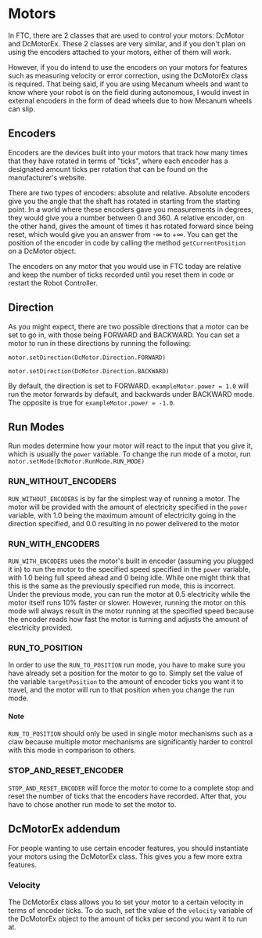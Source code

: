 
# Motors

In FTC, there are 2 classes that are used to control your motors: DcMotor and DcMotorEx. These 2 classes are very similar, and if you don't plan on using the encoders attached to your motors, either of them will work.

However, if you do intend to use the encoders on your motors for features such as measuring velocity or error correction, using the DcMotorEx class is required. That being said, if you are using Mecanum wheels and want to know where your robot is on the field during autonomous, I would invest in external encoders in the form of dead wheels due to how Mecanum wheels can slip.

## Encoders

Encoders are the devices built into your motors that track how many times that they have rotated in terms of "ticks", where each encoder has a designated amount ticks per rotation that can be found on the manufacturer's website.

 There are two types of encoders: absolute and relative. Absolute encoders give you the angle that the shaft has rotated in starting from the starting point. In a world where these encoders gave you measurements in degrees, they would give you a number between 0 and 360. A relative encoder, on the other hand, gives the amount of times it has rotated forward since being reset, which would give you an answer from -∞ to +∞. You can get the position of the encoder in code by calling the method `getCurrentPosition` on a DcMotor object.

 The encoders on any motor that you would use in FTC today are relative and keep the number of ticks recorded until you reset them in code or restart the Robot Controller.

## Direction

As you might expect, there are two possible directions that a motor can be set to go in, with those being FORWARD and BACKWARD. You can set a motor to run in these directions by running the following:

`motor.setDirection(DcMotor.Direction.FORWARD)`

`motor.setDirection(DcMotor.Direction.BACKWARD)`

By default, the direction is set to FORWARD. `exampleMotor.power = 1.0` will run the motor forwards by default, and backwards under BACKWARD mode. The opposite is true for `exampleMotor.power = -1.0`.  

## Run Modes

Run modes determine how your motor will react to the input that you give it, which is usually the `power` variable. To change the run mode of a motor, run `motor.setMode(DcMotor.RunMode.RUN_MODE)`

### RUN_WITHOUT_ENCODERS

`RUN_WITHOUT_ENCODERS` is by far the simplest way of running a motor. The motor will be provided with the amount of electricity specified in the `power` variable, with 1.0 being the maximum amount of electricity going in the direction specified, and 0.0 resulting in no power delivered to the motor

### RUN_WITH_ENCODERS

`RUN_WITH_ENCODERS` uses the motor's built in encoder (assuming you plugged it in) to run the motor to the specified speed specified in the `power` variable, with 1.0 being full speed ahead and 0 being idle. While one might think that this is the same as the previously specified run mode, this is incorrect. Under the previous mode, you can run the motor at 0.5 electricity while the motor itself runs 10% faster or slower. However, running the motor on this mode will always result in the motor running at the specified speed because the encoder reads how fast the motor is turning and adjusts the amount of electricity provided.

### RUN_TO_POSITION

In order to use the `RUN_TO_POSITION` run mode, you have to make sure you have already set a position for the motor to go to. Simply set the value of the variable `targetPosition` to the amount of encoder ticks you want it to travel, and the motor will run to that position when you change the run mode.

#### Note

`RUN_TO_POSITION` should only be used in single motor mechanisms such as a claw because multiple motor mechanisms are significantly harder to control with this mode in comparison to others.

### STOP_AND_RESET_ENCODER

`STOP_AND_RESET_ENCODER` will force the motor to come to a complete stop and reset the number of ticks that the encoders have recorded. After that, you have to chose another run mode to set the motor to.

## DcMotorEx addendum

For people wanting to use certain encoder features, you should instantiate your motors using the DcMotorEx class. This gives you a few more extra features.

### Velocity

The DcMotorEx class allows you to set your motor to a certain velocity in terms of encoder ticks. To do such, set the value of the `velocity` variable of the DcMotorEx object to the amount of ticks per second you want it to run at.